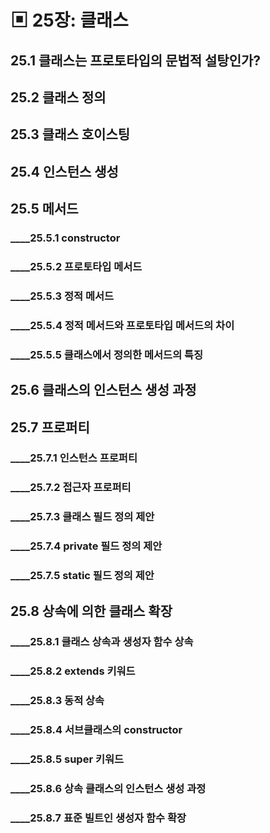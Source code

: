 # ▣ 25장: 클래스
## 25.1 클래스는 프로토타입의 문법적 설탕인가?
## 25.2 클래스 정의
## 25.3 클래스 호이스팅
## 25.4 인스턴스 생성
## 25.5 메서드
### ____25.5.1 constructor
### ____25.5.2 프로토타입 메서드
### ____25.5.3 정적 메서드
### ____25.5.4 정적 메서드와 프로토타입 메서드의 차이
### ____25.5.5 클래스에서 정의한 메서드의 특징
## 25.6 클래스의 인스턴스 생성 과정
## 25.7 프로퍼티
### ____25.7.1 인스턴스 프로퍼티
### ____25.7.2 접근자 프로퍼티
### ____25.7.3 클래스 필드 정의 제안
### ____25.7.4 private 필드 정의 제안
### ____25.7.5 static 필드 정의 제안
## 25.8 상속에 의한 클래스 확장
### ____25.8.1 클래스 상속과 생성자 함수 상속
### ____25.8.2 extends 키워드
### ____25.8.3 동적 상속
### ____25.8.4 서브클래스의 constructor
### ____25.8.5 super 키워드
### ____25.8.6 상속 클래스의 인스턴스 생성 과정
### ____25.8.7 표준 빌트인 생성자 함수 확장
